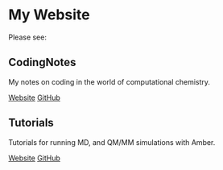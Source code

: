 # My Website

Please see:

## CodingNotes

My notes on coding in the world of computational chemistry.

[Website](https://van-richard.github.io/CodingNotes/) 
[GitHub](https://github.com/van-richard/CodingNotes)


## Tutorials

Tutorials for running MD, and QM/MM simulations with Amber.

[Website](https://van-richard.github.io/Tutorials) 
[GitHub](https://github.com/van-richard/Tutorials)
